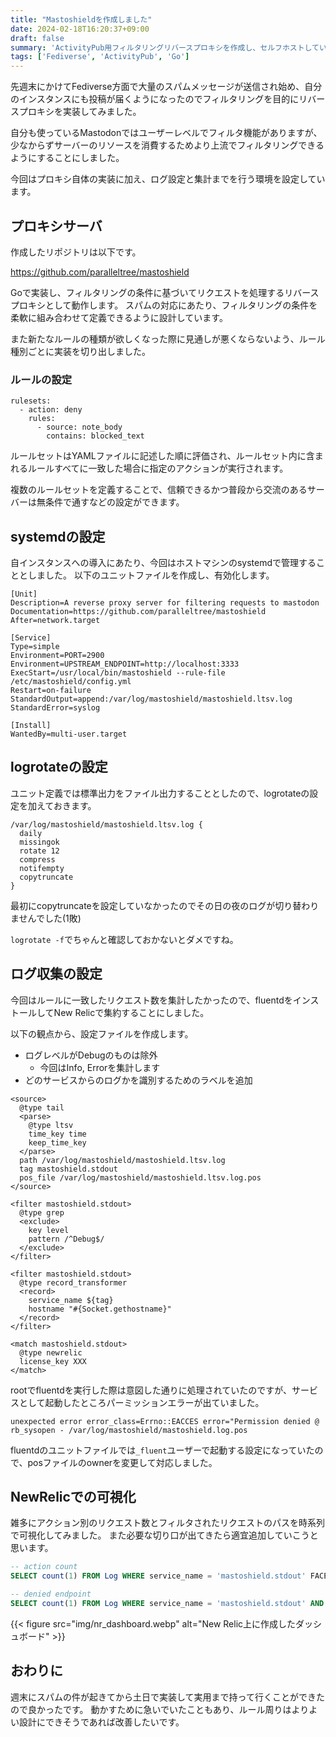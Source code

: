```yaml
---
title: "Mastoshieldを作成しました"
date: 2024-02-18T16:20:37+09:00
draft: false
summary: 'ActivityPub用フィルタリングリバースプロキシを作成し、セルフホストしているインスタンスに投入しました。'
tags: ['Fediverse', 'ActivityPub', 'Go']
---
```


先週末にかけてFediverse方面で大量のスパムメッセージが送信され始め、自分のインスタンスにも投稿が届くようになったのでフィルタリングを目的にリバースプロキシを実装してみました。

自分も使っているMastodonではユーザーレベルでフィルタ機能がありますが、少なからずサーバーのリソースを消費するためより上流でフィルタリングできるようにすることにしました。

今回はプロキシ自体の実装に加え、ログ設定と集計までを行う環境を設定しています。

## プロキシサーバ

作成したリポジトリは以下です。

https://github.com/paralleltree/mastoshield

Goで実装し、フィルタリングの条件に基づいてリクエストを処理するリバースプロキシとして動作します。
スパムの対応にあたり、フィルタリングの条件を柔軟に組み合わせて定義できるように設計しています。

また新たなルールの種類が欲しくなった際に見通しが悪くならないよう、ルール種別ごとに実装を切り出しました。

### ルールの設定

```plain
rulesets:
  - action: deny
    rules:
      - source: note_body
        contains: blocked_text
```

ルールセットはYAMLファイルに記述した順に評価され、ルールセット内に含まれるルールすべてに一致した場合に指定のアクションが実行されます。

複数のルールセットを定義することで、信頼できるかつ普段から交流のあるサーバーは無条件で通すなどの設定ができます。

## systemdの設定

自インスタンスへの導入にあたり、今回はホストマシンのsystemdで管理することとしました。
以下のユニットファイルを作成し、有効化します。

```systemd
[Unit]
Description=A reverse proxy server for filtering requests to mastodon
Documentation=https://github.com/paralleltree/mastoshield
After=network.target

[Service]
Type=simple
Environment=PORT=2900
Environment=UPSTREAM_ENDPOINT=http://localhost:3333
ExecStart=/usr/local/bin/mastoshield --rule-file /etc/mastoshield/config.yml
Restart=on-failure
StandardOutput=append:/var/log/mastoshield/mastoshield.ltsv.log
StandardError=syslog

[Install]
WantedBy=multi-user.target
```

## logrotateの設定

ユニット定義では標準出力をファイル出力することとしたので、logrotateの設定を加えておきます。

```plain
/var/log/mastoshield/mastoshield.ltsv.log {
  daily
  missingok
  rotate 12
  compress
  notifempty
  copytruncate
}
```

最初にcopytruncateを設定していなかったのでその日の夜のログが切り替わりませんでした(1敗)

`logrotate -f`でちゃんと確認しておかないとダメですね。

## ログ収集の設定

今回はルールに一致したリクエスト数を集計したかったので、fluentdをインストールしてNew Relicで集約することにしました。

以下の観点から、設定ファイルを作成します。

* ログレベルがDebugのものは除外
  * 今回はInfo, Errorを集計します
* どのサービスからのログかを識別するためのラベルを追加

```plain
<source>
  @type tail
  <parse>
    @type ltsv
    time_key time
    keep_time_key
  </parse>
  path /var/log/mastoshield/mastoshield.ltsv.log
  tag mastoshield.stdout
  pos_file /var/log/mastoshield/mastoshield.ltsv.log.pos
</source>

<filter mastoshield.stdout>
  @type grep
  <exclude>
    key level
    pattern /^Debug$/
  </exclude>
</filter>

<filter mastoshield.stdout>
  @type record_transformer
  <record>
    service_name ${tag}
    hostname "#{Socket.gethostname}"
  </record>
</filter>

<match mastoshield.stdout>
  @type newrelic
  license_key XXX
</match>
```

rootでfluentdを実行した際は意図した通りに処理されていたのですが、サービスとして起動したところパーミッションエラーが出ていました。

```plain
unexpected error error_class=Errno::EACCES error="Permission denied @ rb_sysopen - /var/log/mastoshield/mastoshield.log.pos
```

fluentdのユニットファイルでは`_fluent`ユーザーで起動する設定になっていたので、posファイルのownerを変更して対応しました。

## NewRelicでの可視化

雑多にアクション別のリクエスト数とフィルタされたリクエストのパスを時系列で可視化してみました。
また必要な切り口が出てきたら適宜追加していこうと思います。

```sql
-- action count
SELECT count(1) FROM Log WHERE service_name = 'mastoshield.stdout' FACET action TIMESERIES

-- denied endpoint
SELECT count(1) FROM Log WHERE service_name = 'mastoshield.stdout' AND action = 'deny' FACET path TIMESERIES
```

{{< figure src="img/nr_dashboard.webp" alt="New Relic上に作成したダッシュボード" >}}

## おわりに

週末にスパムの件が起きてから土日で実装して実用まで持って行くことができたので良かったです。
動かすために急いでいたこともあり、ルール周りはよりよい設計にできそうであれば改善したいです。

